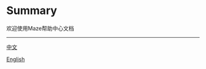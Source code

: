 # Summary

欢迎使用Maze帮助中心文档

------


[中文](https://support.maz.network/zh/)

[English](https://support.maz.network/en/)